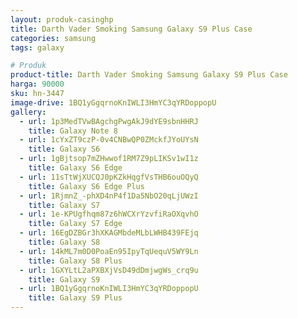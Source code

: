```yaml
---
layout: produk-casinghp
title: Darth Vader Smoking Samsung Galaxy S9 Plus Case
categories: samsung
tags: galaxy

# Produk
product-title: Darth Vader Smoking Samsung Galaxy S9 Plus Case
harga: 90000
sku: hn-3447
image-drive: 1BQ1yGgqrnoKnIWLI3HmYC3qYRDoppopU
gallery:
  - url: 1p3MedTVwBAgchgPwgAkJ9dYE9sbnHHRJ
    title: Galaxy Note 8
  - url: 1cYxZT9czP-0v4CNBwQP0ZMckfJYoUYsN
    title: Galaxy S6
  - url: 1gBjtsop7mZHwwof1RM7Z9pLIKSv1wI1z
    title: Galaxy S6 Edge
  - url: 11sTtWjXUCQJ0pKZkHqgfVsTHB6ouOQyQ
    title: Galaxy S6 Edge Plus
  - url: 1RjmnZ_-phXD4nP4f1Da5NbO20qLjUWzI
    title: Galaxy S7
  - url: 1e-KPUgfhqm87z6hWCXrYzvfiRaOXqvhO
    title: Galaxy S7 Edge
  - url: 16EgDZBGr3hXKAGMbdeMLbLWHB439FEjq
    title: Galaxy S8
  - url: 14kML7m0D0PoaEn95IpyTqUequV5WY9Ln
    title: Galaxy S8 Plus
  - url: 1GXYLtL2aPXBXjVsD49dDmjwgWs_crq9u
    title: Galaxy S9
  - url: 1BQ1yGgqrnoKnIWLI3HmYC3qYRDoppopU
    title: Galaxy S9 Plus
---
```

